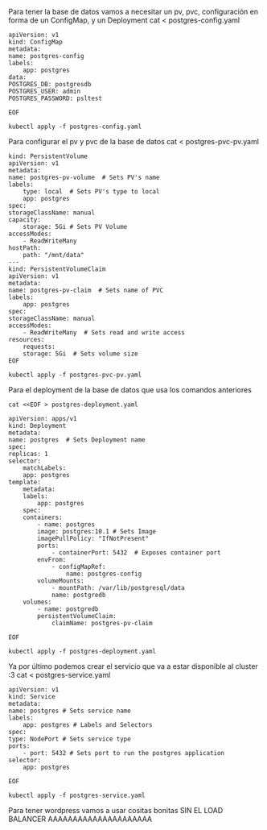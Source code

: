 Para tener la base de datos vamos a necesitar un pv, pvc, configuración en forma de un ConfigMap, y un Deployment
    cat <<EOF > postgres-config.yaml

    apiVersion: v1
    kind: ConfigMap
    metadata:
    name: postgres-config
    labels:
        app: postgres
    data:
    POSTGRES_DB: postgresdb
    POSTGRES_USER: admin
    POSTGRES_PASSWORD: psltest

    EOF

    kubectl apply -f postgres-config.yaml 


Para configurar el pv y pvc de la base de datos
    cat <<EOF > postgres-pvc-pv.yaml

    kind: PersistentVolume
    apiVersion: v1
    metadata:
    name: postgres-pv-volume  # Sets PV's name
    labels:
        type: local  # Sets PV's type to local
        app: postgres
    spec:
    storageClassName: manual
    capacity:
        storage: 5Gi # Sets PV Volume
    accessModes:
        - ReadWriteMany
    hostPath:
        path: "/mnt/data"
    ---
    kind: PersistentVolumeClaim
    apiVersion: v1
    metadata:
    name: postgres-pv-claim  # Sets name of PVC
    labels:
        app: postgres
    spec:
    storageClassName: manual
    accessModes:
        - ReadWriteMany  # Sets read and write access
    resources:
        requests:
        storage: 5Gi  # Sets volume size
    EOF

    kubectl apply -f postgres-pvc-pv.yaml 

Para el deployment de la base de datos que usa los comandos anteriores

    cat <<EOF > postgres-deployment.yaml

    apiVersion: apps/v1
    kind: Deployment
    metadata:
    name: postgres  # Sets Deployment name
    spec:
    replicas: 1
    selector:
        matchLabels:
        app: postgres
    template:
        metadata:
        labels:
            app: postgres
        spec:
        containers:
            - name: postgres
            image: postgres:10.1 # Sets Image
            imagePullPolicy: "IfNotPresent"
            ports:
                - containerPort: 5432  # Exposes container port
            envFrom:
                - configMapRef:
                    name: postgres-config
            volumeMounts:
                - mountPath: /var/lib/postgresql/data
                name: postgredb
        volumes:
            - name: postgredb
            persistentVolumeClaim:
                claimName: postgres-pv-claim

    EOF

    kubectl apply -f postgres-deployment.yaml
Ya por último podemos crear el servicio que va a estar disponible al cluster :3
    cat <<EOF > postgres-service.yaml

    apiVersion: v1
    kind: Service
    metadata:
    name: postgres # Sets service name
    labels:
        app: postgres # Labels and Selectors
    spec:
    type: NodePort # Sets service type
    ports:
        - port: 5432 # Sets port to run the postgres application
    selector:
        app: postgres

    EOF

    kubectl apply -f postgres-service.yaml
Para tener wordpress vamos a usar cositas bonitas SIN EL LOAD BALANCER AAAAAAAAAAAAAAAAAAAAA


